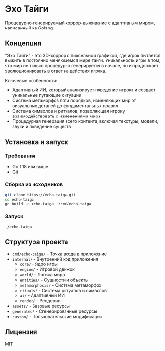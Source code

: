 # Эхо Тайги

Процедурно-генерируемый хоррор-выживание с адаптивным миром, написанный на Golang.

## Концепция

"Эхо Тайги" - это 3D-хоррор с пиксельной графикой, где игрок пытается выжить в постоянно меняющемся мире тайги. Уникальность игры в том, что мир не только процедурно генерируется в начале, но и продолжает эволюционировать в ответ на действия игрока.

Ключевые особенности:
- Адаптивный ИИ, который анализирует поведение игрока и создает уникальные пугающие ситуации
- Система метаморфоз пяти порядков, изменяющих мир от визуальных деталей до фундаментальных правил
- Система символов и ритуалов, позволяющая игроку взаимодействовать с изменениями мира
- Процедурная генерация всего контента, включая текстуры, модели, звуки и поведение существ

## Установка и запуск

### Требования
- Go 1.18 или выше
- Git

### Сборка из исходников
```bash
git clone https://echo-taiga.git
cd echo-taiga
go build -o echo-taiga ./cmd/echo-taiga
```

### Запуск
```bash
./echo-taiga
```

## Структура проекта

- `cmd/echo-taiga/` - Точка входа в приложение
- `internal/` - Внутренний код приложения
  - `core/` - Ядро игры
  - `engine/` - Игровой движок
  - `world/` - Логика мира
  - `entities/` - Сущности и объекты
  - `metamorphosis/` - Система метаморфоз
  - `rituals/` - Система ритуалов и символов
  - `ai/` - Адаптивный ИИ
  - `render/` - Рендеринг
- `assets/` - Базовые ресурсы
- `generated/` - Сгенерированные ресурсы
- `custom/` - Пользовательские модификации

## Лицензия

[MIT](LICENSE)
